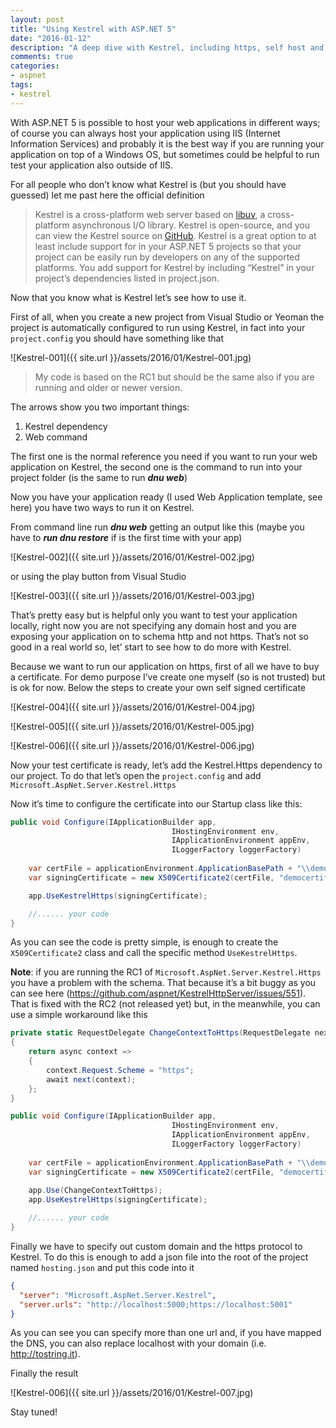 ```yaml
---
layout: post
title: "Using Kestrel with ASP.NET 5"
date: "2016-01-12"
description: "A deep dive with Kestrel, including https, self host and more"
comments: true
categories:
- aspnet
tags:
- kestrel
---
```


With ASP.NET 5 is possible to host your web applications in different ways; of course you can always host your application using IIS (Internet Information Services) and probably it is the best way if you are running your application on top of a Windows OS, but sometimes could be helpful to run test your application also outside of IIS.

For all people who don’t know what Kestrel is (but you should have guessed) let me past here the official definition

>Kestrel is a cross-platform web server based on [libuv](https://en.wikipedia.org/wiki/Libuv), a cross-platform asynchronous I/O library. Kestrel is open-source, and you can view the Kestrel source on [GitHub](https://github.com/aspnet/KestrelHttpServer). Kestrel is a great option to at least include support for in your ASP.NET 5 projects so that your project can be easily run by developers on any of the supported platforms. You add support for Kestrel by including “Kestrel” in your project’s dependencies listed in project.json.

Now that you know what is Kestrel let’s see how to use it.

First of all, when you create a new project from Visual Studio or Yeoman the project is automatically configured to run using Kestrel, in fact into your ```project.config```
 you should have something like that

![Kestrel-001]({{ site.url }}/assets/2016/01/Kestrel-001.jpg)

>My code is based on the RC1 but should be the same also if you are running and older or newer version.

The arrows show you two important things:

1. Kestrel dependency
2. Web command

The first one is the normal reference you need if you want to run your web application on Kestrel, the second one is the command to run into your project folder (is the same to run ***dnu web***)

Now you have your application ready (I used Web Application template, see here) you have two ways to run it on Kestrel.

From command line run ***dnu web*** getting an output like this (maybe you have to ***run dnu restore*** if is the first time with your app)

![Kestrel-002]({{ site.url }}/assets/2016/01/Kestrel-002.jpg)

or using the play button from Visual Studio 

![Kestrel-003]({{ site.url }}/assets/2016/01/Kestrel-003.jpg)

That’s pretty easy but is helpful only you want to test your application locally, right now you are not specifying any domain host and you are exposing your application on to schema http and not https.
That’s not so good in a real world so, let’ start to see how to do more with Kestrel.

Because we want to run our application on https, first of all we have to buy a certificate. For demo purpose I’ve create one myself (so is not trusted) but is ok for now.
Below the steps to create your own self signed certificate

![Kestrel-004]({{ site.url }}/assets/2016/01/Kestrel-004.jpg)

![Kestrel-005]({{ site.url }}/assets/2016/01/Kestrel-005.jpg)

![Kestrel-006]({{ site.url }}/assets/2016/01/Kestrel-006.jpg)

Now your test certificate is ready, let’s add the Kestrel.Https dependency to our project.
To do that let’s open the ```project.config``` and add ```Microsoft.AspNet.Server.Kestrel.Https```

Now it’s time to configure the certificate into our Startup class like this:

```csharp
public void Configure(IApplicationBuilder app, 
									IHostingEnvironment env,
									IApplicationEnvironment appEnv,
									ILoggerFactory loggerFactory)
                                    
    var certFile = applicationEnvironment.ApplicationBasePath + "\\democertificate.pfx";
    var signingCertificate = new X509Certificate2(certFile, "democertificate.io");

    app.UseKestrelHttps(signingCertificate);

    //...... your code
}
```
As you can see the code is pretty simple, is enough to create the ```X509Certificate2``` class and call the specific method ```UseKestrelHttps```.

**Note**: if you are running the RC1 of ```Microsoft.AspNet.Server.Kestrel.Https``` you have a problem with the schema. That because it’s a bit buggy as you can see here (https://github.com/aspnet/KestrelHttpServer/issues/551). That is fixed with the RC2 (not released yet) but, in the meanwhile, you can use a simple workaround like this

```csharp
private static RequestDelegate ChangeContextToHttps(RequestDelegate next)
{
    return async context =>
    {
        context.Request.Scheme = "https";
        await next(context);
    };
}

public void Configure(IApplicationBuilder app, 
									IHostingEnvironment env,
									IApplicationEnvironment appEnv,
									ILoggerFactory loggerFactory)
                                    
    var certFile = applicationEnvironment.ApplicationBasePath + "\\democertificate.pfx";
    var signingCertificate = new X509Certificate2(certFile, "democertificate.io");
    
    app.Use(ChangeContextToHttps);
    app.UseKestrelHttps(signingCertificate);

    //...... your code
}
```

Finally we have to specify out custom domain and the https protocol to Kestrel. To do this is enough to add a json file into the root of the project named ```hosting.json``` and put this code into it

```json
{
  "server": "Microsoft.AspNet.Server.Kestrel",
  "server.urls": "http://localhost:5000;https://localhost:5001"
}
```

As you can see you can specify more than one url and, if you have mapped the DNS, you can also replace localhost with your domain (i.e. http://tostring.it).

Finally the result


![Kestrel-006]({{ site.url }}/assets/2016/01/Kestrel-007.jpg)

Stay tuned!